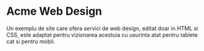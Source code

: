 # Acme Web Design
Un exemplu de site care ofera servici de web design, editat doar in HTML si CSS, este adaptat pentru vizionarea acestuia cu usurinta atat pentru tablete cat si pentru mobil.
